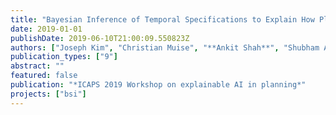 ```yaml
---
title: "Bayesian Inference of Temporal Specifications to Explain How Plans Differ"
date: 2019-01-01
publishDate: 2019-06-10T21:00:09.550823Z
authors: ["Joseph Kim", "Christian Muise", "**Ankit Shah**", "Shubham Agarwal", "Julie Shah"]
publication_types: ["9"]
abstract: ""
featured: false
publication: "*ICAPS 2019 Workshop on explainable AI in planning*"
projects: ["bsi"]
---
```

